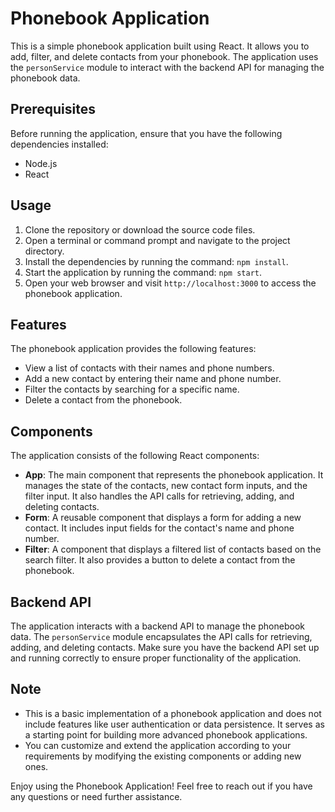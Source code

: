 # Phonebook Application

This is a simple phonebook application built using React. It allows you to add, filter, and delete contacts from your phonebook. The application uses the `personService` module to interact with the backend API for managing the phonebook data.

## Prerequisites

Before running the application, ensure that you have the following dependencies installed:

- Node.js
- React

## Usage

1. Clone the repository or download the source code files.
2. Open a terminal or command prompt and navigate to the project directory.
3. Install the dependencies by running the command: `npm install`.
4. Start the application by running the command: `npm start`.
5. Open your web browser and visit `http://localhost:3000` to access the phonebook application.

## Features

The phonebook application provides the following features:

- View a list of contacts with their names and phone numbers.
- Add a new contact by entering their name and phone number.
- Filter the contacts by searching for a specific name.
- Delete a contact from the phonebook.

## Components

The application consists of the following React components:

- **App**: The main component that represents the phonebook application. It manages the state of the contacts, new contact form inputs, and the filter input. It also handles the API calls for retrieving, adding, and deleting contacts.
- **Form**: A reusable component that displays a form for adding a new contact. It includes input fields for the contact's name and phone number.
- **Filter**: A component that displays a filtered list of contacts based on the search filter. It also provides a button to delete a contact from the phonebook.

## Backend API

The application interacts with a backend API to manage the phonebook data. The `personService` module encapsulates the API calls for retrieving, adding, and deleting contacts. Make sure you have the backend API set up and running correctly to ensure proper functionality of the application.

## Note

- This is a basic implementation of a phonebook application and does not include features like user authentication or data persistence. It serves as a starting point for building more advanced phonebook applications.
- You can customize and extend the application according to your requirements by modifying the existing components or adding new ones.

Enjoy using the Phonebook Application! Feel free to reach out if you have any questions or need further assistance.
